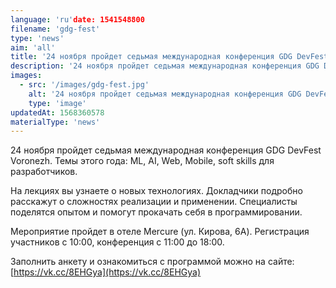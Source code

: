 ```yaml
---
language: 'ru'date: 1541548800
filename: 'gdg-fest'
type: 'news'
aim: 'all'
title: '24 ноября пройдет седьмая международная конференция GDG DevFest Voronezh'
description: '24 ноября пройдет седьмая международная конференция GDG DevFest Voronezh...'
images:
  - src: '/images/gdg-fest.jpg'
    alt: '24 ноября пройдет седьмая международная конференция GDG DevFest Voronezh'
    type: 'image'
updatedAt: 1568360578
materialType: 'news'
---
```

24 ноября пройдет седьмая международная конференция GDG DevFest Voronezh. Темы этого года: ML, AI, Web, Mobile, soft skills для разработчиков.

На лекциях вы узнаете о новых технологиях. Докладчики подробно расскажут о сложностях реализации и применении. Специалисты поделятся опытом и помогут прокачать себя в программировании.

Мероприятие пройдет в отеле Mercure (ул. Кирова, 6А). Регистрация участников с 10:00, конференция с 11:00 до 18:00.

Заполнить анкету и ознакомиться с программой можно на сайте: [https://vk.cc/8EHGya](https://vk.cc/8EHGya)
